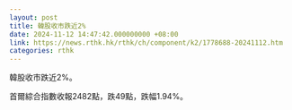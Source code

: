 ```yaml
---
layout: post
title: 韓股收市跌近2%
date: 2024-11-12 14:47:42.000000000 +08:00
link: https://news.rthk.hk/rthk/ch/component/k2/1778688-20241112.htm
categories: rthk
---
```


韓股收市跌近2%。

首爾綜合指數收報2482點，跌49點，跌幅1.94%。

